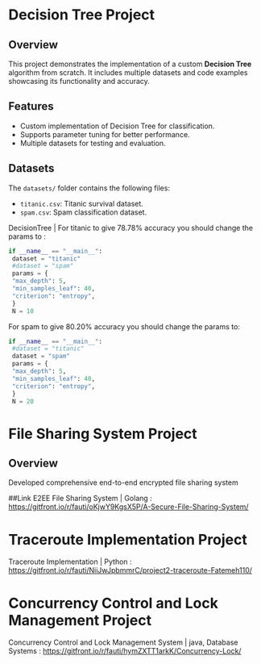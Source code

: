 # Decision Tree Project

## Overview
This project demonstrates the implementation of a custom **Decision Tree** algorithm from scratch. It includes multiple datasets and code examples showcasing its functionality and accuracy.

## Features
- Custom implementation of Decision Tree for classification.
- Supports parameter tuning for better performance.
- Multiple datasets for testing and evaluation.

## Datasets
The `datasets/` folder contains the following files:
- `titanic.csv`: Titanic survival dataset.
- `spam.csv`: Spam classification dataset.
  


DecisionTree | 
For titanic to give 78.78% accuracy you should change
the params to :
```python
if __name__ == "__main__":
 dataset = "titanic"
 #dataset = "spam"
 params = {
 "max_depth": 5,
 "min_samples_leaf": 40,
 "criterion": "entropy",
 }
 N = 10
```

For spam to give 80.20% accuracy you should change the
params to:
```python
if __name__ == "__main__":
 #dataset = "titanic"
 dataset = "spam"
 params = {
 "max_depth": 5,
 "min_samples_leaf": 40,
 "criterion": "entropy",
 }
 N = 20
 ```
# File Sharing System Project

## Overview 
Developed comprehensive end-to-end encrypted file sharing system 

##Link
E2EE File Sharing System | Golang : https://gitfront.io/r/fauti/oKjwY9KgsX5P/A-Secure-File-Sharing-System/

# Traceroute Implementation Project
Traceroute Implementation | Python : https://gitfront.io/r/fauti/NiiJwJpbmmrC/project2-traceroute-Fatemeh110/

# Concurrency Control and Lock Management Project
Concurrency Control and Lock Management System | java, Database Systems : https://gitfront.io/r/fauti/hymZXTT1arkK/Concurrency-Lock/
